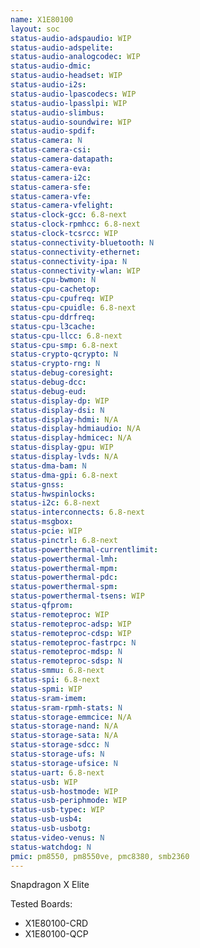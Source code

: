 ```yaml
---
name: X1E80100
layout: soc
status-audio-adspaudio: WIP
status-audio-adspelite:
status-audio-analogcodec: WIP
status-audio-dmic:
status-audio-headset: WIP
status-audio-i2s:
status-audio-lpascodecs: WIP
status-audio-lpasslpi: WIP
status-audio-slimbus:
status-audio-soundwire: WIP
status-audio-spdif:
status-camera: N
status-camera-csi:
status-camera-datapath:
status-camera-eva:
status-camera-i2c:
status-camera-sfe:
status-camera-vfe:
status-camera-vfelight:
status-clock-gcc: 6.8-next
status-clock-rpmhcc: 6.8-next
status-clock-tcsrcc: WIP
status-connectivity-bluetooth: N
status-connectivity-ethernet:
status-connectivity-ipa: N
status-connectivity-wlan: WIP
status-cpu-bwmon: N
status-cpu-cachetop:
status-cpu-cpufreq: WIP
status-cpu-cpuidle: 6.8-next
status-cpu-ddrfreq:
status-cpu-l3cache:
status-cpu-llcc: 6.8-next
status-cpu-smp: 6.8-next
status-crypto-qcrypto: N
status-crypto-rng: N
status-debug-coresight:
status-debug-dcc:
status-debug-eud:
status-display-dp: WIP
status-display-dsi: N
status-display-hdmi: N/A
status-display-hdmiaudio: N/A
status-display-hdmicec: N/A
status-display-gpu: WIP
status-display-lvds: N/A
status-dma-bam: N
status-dma-gpi: 6.8-next
status-gnss:
status-hwspinlocks:
status-i2c: 6.8-next
status-interconnects: 6.8-next
status-msgbox:
status-pcie: WIP
status-pinctrl: 6.8-next
status-powerthermal-currentlimit:
status-powerthermal-lmh:
status-powerthermal-mpm:
status-powerthermal-pdc:
status-powerthermal-spm:
status-powerthermal-tsens: WIP
status-qfprom:
status-remoteproc: WIP
status-remoteproc-adsp: WIP
status-remoteproc-cdsp: WIP
status-remoteproc-fastrpc: N
status-remoteproc-mdsp: N
status-remoteproc-sdsp: N
status-smmu: 6.8-next
status-spi: 6.8-next
status-spmi: WIP
status-sram-imem:
status-sram-rpmh-stats: N
status-storage-emmcice: N/A
status-storage-nand: N/A
status-storage-sata: N/A
status-storage-sdcc: N
status-storage-ufs: N
status-storage-ufsice: N
status-uart: 6.8-next
status-usb: WIP
status-usb-hostmode: WIP
status-usb-periphmode: WIP
status-usb-typec: WIP
status-usb-usb4:
status-usb-usbotg:
status-video-venus: N
status-watchdog: N
pmic: pm8550, pm8550ve, pmc8380, smb2360
---
```

Snapdragon X Elite

Tested Boards:
- X1E80100-CRD
- X1E80100-QCP
